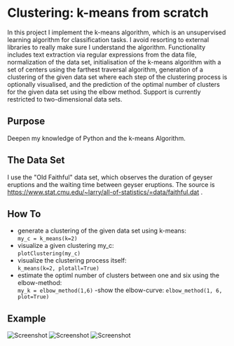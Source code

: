 # Clustering: k-means from scratch
In this project I implement the k-means algorithm, which is an unsupervised learning algorithm for classification tasks. I avoid resorting to external libraries to really make sure I understand the algorithm. Functionality includes text extraction via regular expressions from the data file, normalization of the data set, initialisation of the k-means algorithm with a set of centers using the farthest traversal algorithm, generation of a clustering of the given data set where each step of the clustering process is optionally visualised, and the prediction of the optimal number of clusters for the given data set using the elbow method. Support is currently restricted to two-dimensional data sets. 

## Purpose
Deepen my knowledge of Python and the k-means Algorithm.

## The Data Set
I use the "Old Faithful" data set, which observes the duration of geyser eruptions and the waiting time between geyser eruptions. The source is https://www.stat.cmu.edu/~larry/all-of-statistics/=data/faithful.dat .

## How To
- generate a clustering of the given data set using k-means:\
```my_c = k_means(k=2)```
- visualize a given clustering my_c:\
```plotClustering(my_c)```
- visualize the clustering process itself:\
```k_means(k=2, plotall=True)```
- estimate the optiml number of clusters between one and six using the elbow-method:\
```my_k = elbow_method(1,6)```
-show the elbow-curve:
```elbow_method(1, 6, plot=True)```

## Example
![Screenshot](/docs/images/prior.png)
![Screenshot](/docs/images/clustering.png)
![Screenshot](/docs/images/elbow.png)